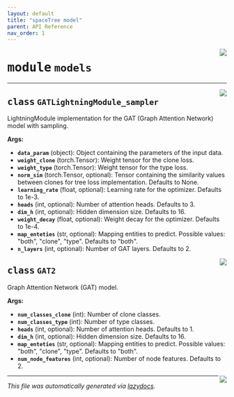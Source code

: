 ```yaml
---
layout: default
title: "spaceTree model"
parent: API Reference
nav_order: 1
---
```

<!-- markdownlint-disable -->

<a href="../spaceTree/models.py#L0"><img align="right" style="float:right;" src="https://img.shields.io/badge/-source-cccccc?style=flat-square"></a>

# <kbd>module</kbd> `models`






---

<a href="../spaceTree/models.py#L11"><img align="right" style="float:right;" src="https://img.shields.io/badge/-source-cccccc?style=flat-square"></a>

## <kbd>class</kbd> `GATLightningModule_sampler`
LightningModule implementation for the GAT (Graph Attention Network) model with sampling. 



**Args:**
 
 - <b>`data_param`</b> (object):  Object containing the parameters of the input data. 
 - <b>`weight_clone`</b> (torch.Tensor):  Weight tensor for the clone loss. 
 - <b>`weight_type`</b> (torch.Tensor):  Weight tensor for the type loss. 
 - <b>`norm_sim`</b> (torch.Tensor, optional):  Tensor containing the similarity values between clones for tree loss implementation. Defaults to None. 
 - <b>`learning_rate`</b> (float, optional):  Learning rate for the optimizer. Defaults to 1e-3. 
 - <b>`heads`</b> (int, optional):  Number of attention heads. Defaults to 3. 
 - <b>`dim_h`</b> (int, optional):  Hidden dimension size. Defaults to 16. 
 - <b>`weight_decay`</b> (float, optional):  Weight decay for the optimizer. Defaults to 1e-4. 
 - <b>`map_enteties`</b> (str, optional):  Mapping entities to predict. Possible values: "both", "clone", "type". Defaults to "both". 
 - <b>`n_layers`</b> (int, optional):  Number of GAT layers. Defaults to 2. 

<a href="../spaceTree/models.py#L28"><img align="right" style="float:right;" src="https://img.shields.io/badge/-source-cccccc?style=flat-square"></a>

## <kbd>class</kbd> `GAT2`
Graph Attention Network (GAT) model. 



**Args:**
 
 - <b>`num_classes_clone`</b> (int):  Number of clone classes. 
 - <b>`num_classes_type`</b> (int):  Number of type classes. 
 - <b>`heads`</b> (int, optional):  Number of attention heads. Defaults to 1. 
 - <b>`dim_h`</b> (int, optional):  Hidden dimension size. Defaults to 16. 
 - <b>`map_enteties`</b> (str, optional):  Mapping entities to predict. Possible values: "both", "clone", "type". Defaults to "both". 
 - <b>`num_node_features`</b> (int, optional):  Number of node features. Defaults to 2. 

<a href="../spaceTree/models.py#L196"><img align="right" style="float:right;" src="https://img.shields.io/badge/-source-cccccc?style=flat-square"></a>


---

_This file was automatically generated via [lazydocs](https://github.com/ml-tooling/lazydocs)._
